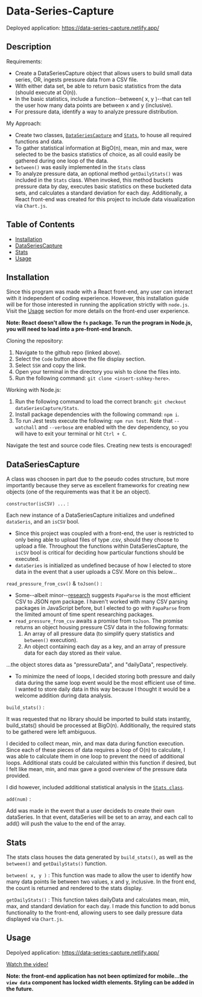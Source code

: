# Data-Series-Capture

Deployed application: https://data-series-capture.netlify.app/

## Description
Requirements: 
- Create a DataSeriesCapture object that allows users to build small data series, OR, ingests pressure data from a CSV file.
- With either data set, be able to return basic statistics from the data (should execute at O(n)).
- In the basic statistics, include a function--between( x, y )--that can tell the user how many data points are between x and y (inclusive).
- For pressure data, identify a way to analyze pressure distribution.

My Approach:
- Create two classes, [`DataSeriesCapture`](dataseriescapture) and [`Stats`](stats), to house all required functions and data.
- To gather statistical information at BigO(n), mean, min and max, were selected to be the basics statistics of choice, as all could easily be gathered during one loop of the data.
- `between()` was easily implemented in the `Stats` class
- To analyze pressure data, an optional method `getDailyStats()` was included in the `Stats` class. When invoked, this method buckets pressure data by day, executes basic statistics on these bucketed data sets, and calculates a standard deviation for each day. Additionally, a React front-end was created for this project to include data visualization via `Chart.js`.

## Table of Contents
- [Installation](#installation)
- [DataSeriesCapture](#dataseriescapture)
- [Stats](#stats)
- [Usage](#usage)

## Installation
Since this program was made with a React front-end, any user can interact with it independent of coding experience. However, this installation guide will be for those interested in running the application strictly with `node.js`. Visit the [Usage](#usage) section for more details on the front-end user experience.

**Note: React doesn't allow the `fs` package. To run the program in Node.js, you will need to load into a pre-front-end branch.**

Cloning the repository:
1. Navigate to the github repo (linked above).
2. Select the `Code` button above the file display section.
3. Select `SSH` and copy the link.
4. Open your terminal in the directory you wish to clone the files into.
5. Run the following command: `git clone <insert-sshkey-here>`.

Working with Node.js:
1. Run the following command to load the correct branch: `git checkout dataSeriesCapture/Stats`.
2. Install package dependencies with the following command: `npm i`.
3. To run Jest tests execute the following: `npm run test`. Note that `--watchall` and `--verbose` are enabled with the dev dependency, so you will have to exit your terminal or hit `Ctrl + C`.

Navigate the test and source code files. Creating new tests is encouraged!

## DataSeriesCapture
A class was choosen in part due to the pseudo codes structure, but more importantly because they serve as excellent frameworks for creating new objects (one of the requirements was that it be an object).

`constructor(isCSV) ...` :

Each new instance of a DataSeriesCapture initializes and undefined `dataSeris`, and an `isCSV` bool. 
- Since this project was coupled with a front-end, the user is restricted to only being able to upload files of type .csv, should they choose to upload a file. Throughout the functions within DataSeriesCapture, the `isCSV` bool is critical for deciding how particular functions should be executed.
- `dataSeries` is initialized as undefined because of how I elected to store data in the event that a user uploads a CSV. More on this below...

`read_pressure_from_csv()` & `toJson()` :
- Some--albeit minor--[research](https://leanylabs.com/blog/js-csv-parsers-benchmarks/) suggests `PapaParse` is the most efficient CSV to JSON npm package. I haven't worked with many CSV parsing packages in JavaScript before, but I elected to go with `PapaParse` from the limited amount of time spent researching packages.
- `read_pressure_from_csv` awaits a promise from `toJson`. The promise returns an object housing pressure CSV data in the following formats:
    1. An array of all pressure data (to simplify query statistics and `between()` execution).
    2. An object containing each day as a key, and an array of pressure data for each day stored as their value.

...the object stores data as "pressureData", and "dailyData", respectively.
- To minimize the need of loops, I decided storing both pressure and daily data during the same loop event would be the most efficient use of time. I wanted to store daily data in this way because I thought it would be a welcome addition during data analysis.

`build_stats()` :

It was requested that no library should be imported to build stats instantly, build_stats() should be processed at BigO(n). Additionally, the required stats to be gathered were left ambiguous.

I decided to collect mean, min, and max data during function execution. Since each of these pieces of data requires a loop of O(n) to calculate, I was able to calculate them in one loop to prevent the need of additional loops. Additional stats could be calculated within this function if desired, but I felt like mean, min, and max gave a good overview of the pressure data provided.

I did however, included additional statistical analysis in the [`Stats class`](#stats).

`add(num)` :

Add was made in the event that a user decideds to create their own dataSeries. In that event, dataSeries will be set to an array, and each call to add() will push the value to the end of the array.

## Stats
The stats class houses the data generated by `build_stats()`, as well as the `between()` and `getDailyStats()` function.

`between( x, y )` :
This function was made to allow the user to identify how many data points lie between two values, x and y, inclusive. In the front end, the count is returned and rendered to the stats display.

`getDailyStats()` :
This function takes dailyData and calculates mean, min, max, and standard deviation for each day. I made this function to add bonus functionality to the front-end, allowing users to see daily pressure data displayed via `Chart.js`.

## Usage
Depolyed application: https://data-series-capture.netlify.app/

[Watch the video!](https://drive.google.com/file/d/1JTcSZ4TpukONYWBDG7QsC033rvTJEF47/view?usp=sharing)

**Note: the front-end application has not been optimized for mobile...the `view data` component has locked width elements. Styling can be added in the future.**
